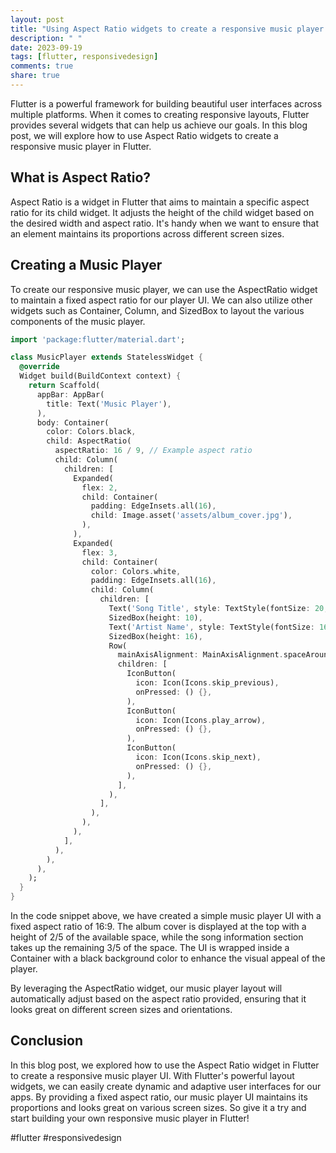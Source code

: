 ```yaml
---
layout: post
title: "Using Aspect Ratio widgets to create a responsive music player in Flutter"
description: " "
date: 2023-09-19
tags: [flutter, responsivedesign]
comments: true
share: true
---
```


Flutter is a powerful framework for building beautiful user interfaces across multiple platforms. When it comes to creating responsive layouts, Flutter provides several widgets that can help us achieve our goals. In this blog post, we will explore how to use Aspect Ratio widgets to create a responsive music player in Flutter.

## What is Aspect Ratio?

Aspect Ratio is a widget in Flutter that aims to maintain a specific aspect ratio for its child widget. It adjusts the height of the child widget based on the desired width and aspect ratio. It's handy when we want to ensure that an element maintains its proportions across different screen sizes.

## Creating a Music Player

To create our responsive music player, we can use the AspectRatio widget to maintain a fixed aspect ratio for our player UI. We can also utilize other widgets such as Container, Column, and SizedBox to layout the various components of the music player.

```dart
import 'package:flutter/material.dart';

class MusicPlayer extends StatelessWidget {
  @override
  Widget build(BuildContext context) {
    return Scaffold(
      appBar: AppBar(
        title: Text('Music Player'),
      ),
      body: Container(
        color: Colors.black,
        child: AspectRatio(
          aspectRatio: 16 / 9, // Example aspect ratio
          child: Column(
            children: [
              Expanded(
                flex: 2,
                child: Container(
                  padding: EdgeInsets.all(16),
                  child: Image.asset('assets/album_cover.jpg'),
                ),
              ),
              Expanded(
                flex: 3,
                child: Container(
                  color: Colors.white,
                  padding: EdgeInsets.all(16),
                  child: Column(
                    children: [
                      Text('Song Title', style: TextStyle(fontSize: 20, fontWeight: FontWeight.bold)),
                      SizedBox(height: 10),
                      Text('Artist Name', style: TextStyle(fontSize: 16)),
                      SizedBox(height: 16),
                      Row(
                        mainAxisAlignment: MainAxisAlignment.spaceAround,
                        children: [
                          IconButton(
                            icon: Icon(Icons.skip_previous),
                            onPressed: () {},
                          ),
                          IconButton(
                            icon: Icon(Icons.play_arrow),
                            onPressed: () {},
                          ),
                          IconButton(
                            icon: Icon(Icons.skip_next),
                            onPressed: () {},
                          ),
                        ],
                      ),
                    ],
                  ),
                ),
              ),
            ],
          ),
        ),
      ),
    );
  }
}
```

In the code snippet above, we have created a simple music player UI with a fixed aspect ratio of 16:9. The album cover is displayed at the top with a height of 2/5 of the available space, while the song information section takes up the remaining 3/5 of the space. The UI is wrapped inside a Container with a black background color to enhance the visual appeal of the player.

By leveraging the AspectRatio widget, our music player layout will automatically adjust based on the aspect ratio provided, ensuring that it looks great on different screen sizes and orientations.

## Conclusion

In this blog post, we explored how to use the Aspect Ratio widget in Flutter to create a responsive music player UI. With Flutter's powerful layout widgets, we can easily create dynamic and adaptive user interfaces for our apps. By providing a fixed aspect ratio, our music player UI maintains its proportions and looks great on various screen sizes. So give it a try and start building your own responsive music player in Flutter!

#flutter #responsivedesign